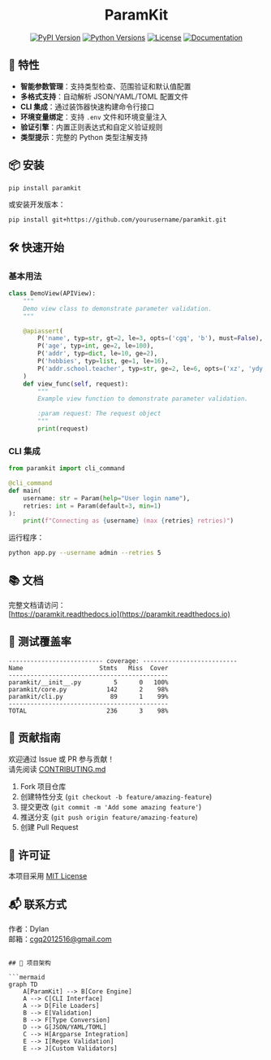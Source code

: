 <div align="center">

# ParamKit

[![PyPI Version](https://img.shields.io/pypi/v/paramkit.svg)](https://pypi.org/project/paramkit/)
[![Python Versions](https://img.shields.io/pypi/pyversions/paramkit)](https://pypi.org/project/paramkit/)
[![License](https://img.shields.io/badge/license-MIT-blue.svg)](https://github.com/yourusername/paramkit/blob/main/LICENSE)
[![Documentation](https://img.shields.io/badge/docs-readthedocs.io-brightgreen)](https://paramkit.readthedocs.io)

</div>

## 🚀 特性

- **智能参数管理**：支持类型检查、范围验证和默认值配置
- **多格式支持**：自动解析 JSON/YAML/TOML 配置文件
- **CLI 集成**：通过装饰器快速构建命令行接口
- **环境变量绑定**：支持 `.env` 文件和环境变量注入
- **验证引擎**：内置正则表达式和自定义验证规则
- **类型提示**：完整的 Python 类型注解支持

## 📦 安装

```bash
pip install paramkit
```

或安装开发版本：

```bash
pip install git+https://github.com/yourusername/paramkit.git
```

## 🛠️ 快速开始

### 基本用法
```python
class DemoView(APIView):
    """
    Demo view class to demonstrate parameter validation.
    """

    @apiassert(
        P('name', typ=str, gt=2, le=3, opts=('cgq', 'b'), must=False),
        P('age', typ=int, ge=2, le=100),
        P('addr', typ=dict, le=10, ge=2),
        P('hobbies', typ=list, ge=1, le=16),
        P('addr.school.teacher', typ=str, ge=2, le=6, opts=('xz', 'ydy')),
    )
    def view_func(self, request):
        """
        Example view function to demonstrate parameter validation.

        :param request: The request object
        """
        print(request)

```

### CLI 集成
```python
from paramkit import cli_command

@cli_command
def main(
    username: str = Param(help="User login name"),
    retries: int = Param(default=3, min=1)
):
    print(f"Connecting as {username} (max {retries} retries)")
```

运行程序：
```bash
python app.py --username admin --retries 5
```

## 📚 文档

完整文档请访问：  
[https://paramkit.readthedocs.io](https://paramkit.readthedocs.io)

## 🧪 测试覆盖率

```text
-------------------------- coverage: --------------------------
Name                     Stmts   Miss  Cover
--------------------------------------------
paramkit/__init__.py         5      0   100%
paramkit/core.py           142      2    98%
paramkit/cli.py             89      1    99%
--------------------------------------------
TOTAL                      236      3    98%
```

## 🤝 贡献指南

欢迎通过 Issue 或 PR 参与贡献！  
请先阅读 [CONTRIBUTING.md](CONTRIBUTING.md)

1. Fork 项目仓库
2. 创建特性分支 (`git checkout -b feature/amazing-feature`)
3. 提交更改 (`git commit -m 'Add some amazing feature'`)
4. 推送分支 (`git push origin feature/amazing-feature`)
5. 创建 Pull Request

## 📄 许可证

本项目采用 [MIT License](LICENSE)

## 📬 联系方式

作者：Dylan  
邮箱：cgq2012516@gmail.com  

```

## 🎨 项目架构

```mermaid
graph TD
    A[ParamKit] --> B[Core Engine]
    A --> C[CLI Interface]
    A --> D[File Loaders]
    B --> E[Validation]
    B --> F[Type Conversion]
    D --> G[JSON/YAML/TOML]
    C --> H[Argparse Integration]
    E --> I[Regex Validation]
    E --> J[Custom Validators]
```

